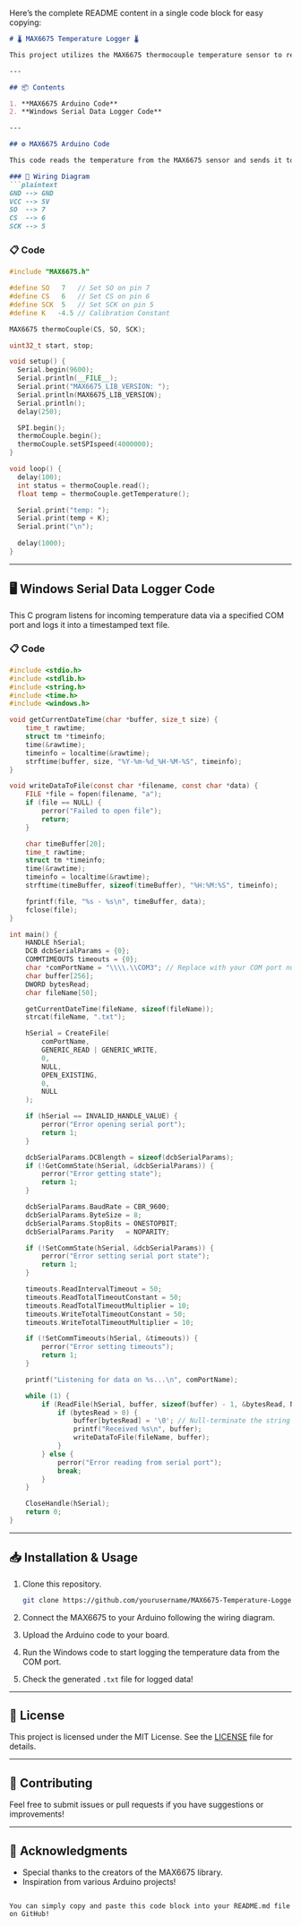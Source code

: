 Here’s the complete README content in a single code block for easy copying:

```markdown
# 🌡️ MAX6675 Temperature Logger 🌡️

This project utilizes the MAX6675 thermocouple temperature sensor to read temperature data and log it into a file. The code is split into two main parts: one for interfacing with the MAX6675 sensor using an Arduino and the other for logging the received temperature data to a file on a Windows system.

---

## 📦 Contents

1. **MAX6675 Arduino Code** 
2. **Windows Serial Data Logger Code**

---

## ⚙️ MAX6675 Arduino Code

This code reads the temperature from the MAX6675 sensor and sends it to the serial port. 

### 🔌 Wiring Diagram
```plaintext
GND --> GND
VCC --> 5V
SO  --> 7
CS  --> 6
SCK --> 5
```

### 📋 Code
```cpp
#include "MAX6675.h"

#define SO   7   // Set SO on pin 7
#define CS   6   // Set CS on pin 6
#define SCK  5   // Set SCK on pin 5
#define K   -4.5 // Calibration Constant

MAX6675 thermoCouple(CS, SO, SCK);

uint32_t start, stop;

void setup() {
  Serial.begin(9600);
  Serial.println(__FILE__);
  Serial.print("MAX6675_LIB_VERSION: ");
  Serial.println(MAX6675_LIB_VERSION);
  Serial.println();
  delay(250);

  SPI.begin();
  thermoCouple.begin();
  thermoCouple.setSPIspeed(4000000);
}

void loop() {
  delay(100);
  int status = thermoCouple.read();
  float temp = thermoCouple.getTemperature();

  Serial.print("temp: ");
  Serial.print(temp + K);
  Serial.print("\n");
  
  delay(1000);
}
```
---

## 🖥️ Windows Serial Data Logger Code

This C program listens for incoming temperature data via a specified COM port and logs it into a timestamped text file.

### 📋 Code
```c
#include <stdio.h>
#include <stdlib.h>
#include <string.h>
#include <time.h>
#include <windows.h>

void getCurrentDateTime(char *buffer, size_t size) {
    time_t rawtime;
    struct tm *timeinfo;
    time(&rawtime);
    timeinfo = localtime(&rawtime);
    strftime(buffer, size, "%Y-%m-%d_%H-%M-%S", timeinfo);
}

void writeDataToFile(const char *filename, const char *data) {
    FILE *file = fopen(filename, "a");
    if (file == NULL) {
        perror("Failed to open file");
        return;
    }

    char timeBuffer[20];
    time_t rawtime;
    struct tm *timeinfo;
    time(&rawtime);
    timeinfo = localtime(&rawtime);
    strftime(timeBuffer, sizeof(timeBuffer), "%H:%M:%S", timeinfo);

    fprintf(file, "%s - %s\n", timeBuffer, data);
    fclose(file);
}

int main() {
    HANDLE hSerial;
    DCB dcbSerialParams = {0};
    COMMTIMEOUTS timeouts = {0};
    char *comPortName = "\\\\.\\COM3"; // Replace with your COM port number
    char buffer[256];
    DWORD bytesRead;
    char fileName[50];

    getCurrentDateTime(fileName, sizeof(fileName));
    strcat(fileName, ".txt");

    hSerial = CreateFile(
        comPortName,
        GENERIC_READ | GENERIC_WRITE,
        0,
        NULL,
        OPEN_EXISTING,
        0,
        NULL
    );

    if (hSerial == INVALID_HANDLE_VALUE) {
        perror("Error opening serial port");
        return 1;
    }

    dcbSerialParams.DCBlength = sizeof(dcbSerialParams);
    if (!GetCommState(hSerial, &dcbSerialParams)) {
        perror("Error getting state");
        return 1;
    }

    dcbSerialParams.BaudRate = CBR_9600;
    dcbSerialParams.ByteSize = 8;
    dcbSerialParams.StopBits = ONESTOPBIT;
    dcbSerialParams.Parity   = NOPARITY;

    if (!SetCommState(hSerial, &dcbSerialParams)) {
        perror("Error setting serial port state");
        return 1;
    }

    timeouts.ReadIntervalTimeout = 50;
    timeouts.ReadTotalTimeoutConstant = 50;
    timeouts.ReadTotalTimeoutMultiplier = 10;
    timeouts.WriteTotalTimeoutConstant = 50;
    timeouts.WriteTotalTimeoutMultiplier = 10;

    if (!SetCommTimeouts(hSerial, &timeouts)) {
        perror("Error setting timeouts");
        return 1;
    }

    printf("Listening for data on %s...\n", comPortName);

    while (1) {
        if (ReadFile(hSerial, buffer, sizeof(buffer) - 1, &bytesRead, NULL)) {
            if (bytesRead > 0) {
                buffer[bytesRead] = '\0'; // Null-terminate the string
                printf("Received %s\n", buffer);
                writeDataToFile(fileName, buffer);
            }
        } else {
            perror("Error reading from serial port");
            break;
        }
    }

    CloseHandle(hSerial);
    return 0;
}
```

---

## 📥 Installation & Usage

1. Clone this repository.
   ```bash
   git clone https://github.com/yourusername/MAX6675-Temperature-Logger.git
   ```

2. Connect the MAX6675 to your Arduino following the wiring diagram.

3. Upload the Arduino code to your board.

4. Run the Windows code to start logging the temperature data from the COM port.

5. Check the generated `.txt` file for logged data!

---

## 🎨 License

This project is licensed under the MIT License. See the [LICENSE](LICENSE) file for details.

---

## 🤝 Contributing

Feel free to submit issues or pull requests if you have suggestions or improvements!

---

## 🌟 Acknowledgments

- Special thanks to the creators of the MAX6675 library.
- Inspiration from various Arduino projects!
```

You can simply copy and paste this code block into your README.md file on GitHub!
